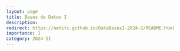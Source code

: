 ```yaml
---
layout: page
title: Bases de Datos I
description:
redirect: https://uetitc.github.io/DataBasesI-2024-2/README.html
importance: 1
category: 2024-II
---
```


